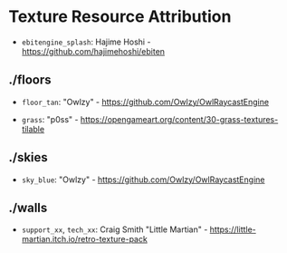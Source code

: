# Texture Resource Attribution

* `ebitengine_splash`: Hajime Hoshi - https://github.com/hajimehoshi/ebiten

## ./floors

* `floor_tan`: "Owlzy" - https://github.com/Owlzy/OwlRaycastEngine

* `grass`: "p0ss" - https://opengameart.org/content/30-grass-textures-tilable

## ./skies

* `sky_blue`: "Owlzy" - https://github.com/Owlzy/OwlRaycastEngine

## ./walls

* `support_xx`, `tech_xx`: Craig Smith "Little Martian" - https://little-martian.itch.io/retro-texture-pack
